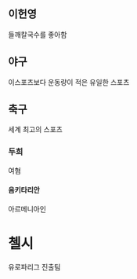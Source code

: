 
## 이헌영
들깨칼국수를 좋아함

## 야구
이스포츠보다 운동량이 적은 유일한 스포츠

## 축구
세계 최고의 스포츠

### 두희
여혐

#### 음키타리안
아르메니아인

# 첼시
유로파리그 진출팀